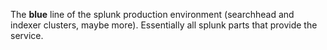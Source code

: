 The **blue** line of the splunk production environment (searchhead and indexer
clusters, maybe more). Essentially all splunk parts that provide the service.